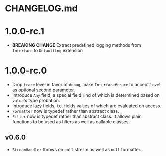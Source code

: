 # CHANGELOG.md
# 1.0.0-rc.1
* **BREAKING CHANGE** Extract predefined logging methods from `Interface` to `DefaultLog` extension.

# 1.0.0-rc.0
* Drop `trace` level in favor of `debug`, make `Interface#trace` to accept `level` as optional second parameter.
* Introduce `Any` field, a special field kind of which is determined based on
`value`'s type probation.
* Introduce lazy fields, i.e. fields values of which are evaluated on access.
* `Formatter` now is typedef rather than abstract class.
* `Filter` now is typedef rather than abstract class.
  It allows plain functions to be used as filters as well as callable classes.

## v0.6.0
* `StreamHandler` throws on `null` stream as well as `null` formatter.

